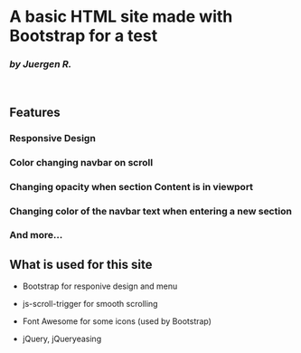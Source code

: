 # **A basic HTML site made with Bootstrap for a test**
### *by Juergen R.*
&nbsp;
## Features
### Responsive Design

### Color changing navbar on scroll

### Changing opacity when section Content is in viewport

### Changing color of the navbar text when entering a new section

### And more...

  
  

## What is used for this site

* Bootstrap for responive design and menu

* js-scroll-trigger for smooth scrolling

* Font Awesome for some icons (used by Bootstrap)

* jQuery, jQueryeasing